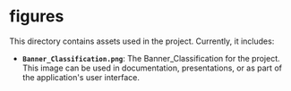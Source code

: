 # figures

This directory contains assets used in the project. Currently, it includes:

- **`Banner_Classification.png`**: The Banner_Classification for the project. This image can be used in documentation, presentations, or as part of the application's user interface. 